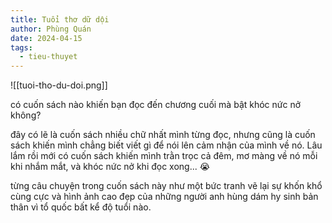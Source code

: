 ```yaml
---
title: Tuổi thơ dữ dội
author: Phùng Quán
date: 2024-04-15
tags:
  - tieu-thuyet
---
```

![[tuoi-tho-du-doi.png]]

có cuốn sách nào khiến bạn đọc đến chương cuối mà bật khóc nức nở không?

đây có lẽ là cuốn sách nhiều chữ nhất mình từng đọc, nhưng cũng là cuốn sách khiến mình chẳng biết viết gì để nói lên cảm nhận của mình về nó. Lâu lắm rồi mới có cuốn sách khiến mình trằn trọc cả đêm, mơ màng về nó mỗi khi nhắm mắt, và khóc nức nở khi đọc xong... 😭

từng câu chuyện trong cuốn sách này như một bức tranh vẽ lại sự khốn khổ cùng cực và hình ảnh cao đẹp của những người anh hùng dám hy sinh bản thân vì tổ quốc bất kể độ tuổi nào. 